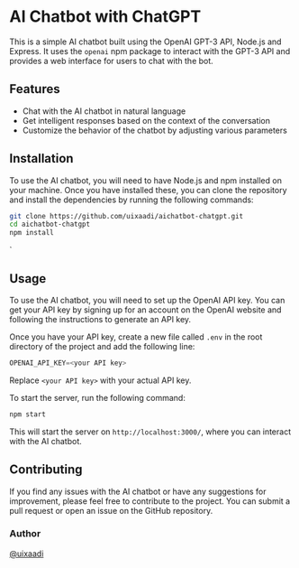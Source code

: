 # AI Chatbot with ChatGPT

This is a simple AI chatbot built using the OpenAI GPT-3 API, Node.js and Express. It uses the `openai` npm package to interact with the GPT-3 API and provides a web interface for users to chat with the bot.

## Features

- Chat with the AI chatbot in natural language
- Get intelligent responses based on the context of the conversation
- Customize the behavior of the chatbot by adjusting various parameters

## Installation

To use the AI chatbot, you will need to have Node.js and npm installed on your machine. Once you have installed these, you can clone the repository and install the dependencies by running the following commands:

``` Bash
git clone https://github.com/uixaadi/aichatbot-chatgpt.git
cd aichatbot-chatgpt
npm install
```
`
## Usage

To use the AI chatbot, you will need to set up the OpenAI API key. You can get your API key by signing up for an account on the OpenAI website and following the instructions to generate an API key.

Once you have your API key, create a new file called `.env` in the root directory of the project and add the following line:

```javascript
OPENAI_API_KEY=<your API key>
```


Replace `<your API key>` with your actual API key.

To start the server, run the following command:

```bash
npm start
```


This will start the server on `http://localhost:3000/`, where you can interact with the AI chatbot.

## Contributing

If you find any issues with the AI chatbot or have any suggestions for improvement, please feel free to contribute to the project. You can submit a pull request or open an issue on the GitHub repository.

### Author

[@uixaadi](https://github.com/uixaadi)
